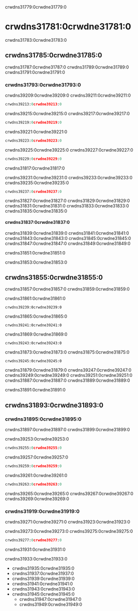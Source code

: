 crwdns31779:0crwdne31779:0
# crwdns31781:0crwdne31781:0

crwdns31783:0crwdne31783:0
## crwdns31785:0crwdne31785:0

crwdns31787:0crwdne31787:0 crwdns31789:0crwdne31789:0 crwdns31791:0crwdne31791:0

### crwdns31793:0crwdne31793:0

crwdns39209:0crwdne39209:0 crwdns39211:0crwdne39211:0

```python
crwdns39213:0crwdne39213:0
```

crwdns39215:0crwdne39215:0 crwdns39217:0crwdne39217:0

```python
crwdns39219:0crwdne39219:0
```

crwdns39221:0crwdne39221:0

```python
crwdns39223:0crwdne39223:0
```

crwdns39225:0crwdne39225:0 crwdns39227:0crwdne39227:0

```python
crwdns39229:0crwdne39229:0
```
crwdns31817:0crwdne31817:0

crwdns39231:0crwdne39231:0 crwdns39233:0crwdne39233:0 crwdns39235:0crwdne39235:0

```python
crwdns39237:0crwdne39237:0
```

crwdns31827:0crwdne31827:0 crwdns31829:0crwdne31829:0 crwdns31831:0crwdne31831:0 crwdns31833:0crwdne31833:0 crwdns31835:0crwdne31835:0

#### crwdns31837:0crwdne31837:0

crwdns31839:0crwdne31839:0 crwdns31841:0crwdne31841:0 crwdns31843:0crwdne31843:0 crwdns31845:0crwdne31845:0 crwdns31847:0crwdne31847:0 crwdns31849:0crwdne31849:0

crwdns31851:0crwdne31851:0

crwdns31853:0crwdne31853:0
## crwdns31855:0crwdne31855:0

crwdns31857:0crwdne31857:0 crwdns31859:0crwdne31859:0

crwdns31861:0crwdne31861:0

```{figure} ../../figures/eyeball-test1.jpg
crwdns39239:0crwdne39239:0
```

crwdns31865:0crwdne31865:0

```{figure} ../../figures/eyeball-test2.jpg
crwdns39241:0crwdne39241:0
```

crwdns31869:0crwdne31869:0

```{figure} ../../figures/eyeball-test3.jpg
crwdns39243:0crwdne39243:0
```

crwdns31873:0crwdne31873:0 crwdns31875:0crwdne31875:0

```{figure} ../../figures/eyeball-test-error.jpg
crwdns39245:0crwdne39245:0
```

crwdns31879:0crwdne31879:0 crwdns39247:0crwdne39247:0 crwdns39249:0crwdne39249:0 crwdns39251:0crwdne39251:0 crwdns31887:0crwdne31887:0 crwdns31889:0crwdne31889:0

crwdns31891:0crwdne31891:0
## crwdns31893:0crwdne31893:0

### crwdns31895:0crwdne31895:0

crwdns31897:0crwdne31897:0 crwdns31899:0crwdne31899:0

crwdns39253:0crwdne39253:0

```python
crwdns39255:0crwdne39255:0
```

crwdns39257:0crwdne39257:0

```python
crwdns39259:0crwdne39259:0
```

crwdns39261:0crwdne39261:0

```python
crwdns39263:0crwdne39263:0
```

crwdns39265:0crwdne39265:0 crwdns39267:0crwdne39267:0 crwdns39269:0crwdne39269:0

### crwdns31919:0crwdne31919:0

crwdns39271:0crwdne39271:0 crwdns31923:0crwdne31923:0

crwdns39273:0crwdne39273:0 crwdns39275:0crwdne39275:0

```python
crwdns39277:0crwdne39277:0
```

crwdns31931:0crwdne31931:0

crwdns31933:0crwdne31933:0

- crwdns31935:0crwdne31935:0
- crwdns31937:0crwdne31937:0
- crwdns31939:0crwdne31939:0
- crwdns31941:0crwdne31941:0
- crwdns31943:0crwdne31943:0
- crwdns31945:0crwdne31945:0
  - crwdns31947:0crwdne31947:0
  - crwdns31949:0crwdne31949:0
